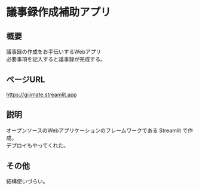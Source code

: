 # 議事録作成補助アプリ
## 概要
議事録の作成をお手伝いするWebアプリ  
必要事項を記入すると議事録が完成する。  

## ページURL

https://gijimate.streamlit.app

## 説明

オープンソースのWebアプリケーションのフレームワークである Streamlit で作成。  
デプロイもやってくれた。

## その他

結構使いづらい。

